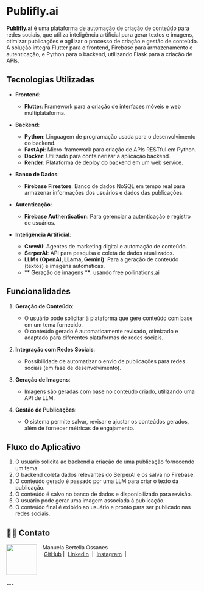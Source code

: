 # Publifly.ai

**Publifly.ai** é uma plataforma de automação de criação de conteúdo para redes sociais, que utiliza inteligência artificial para gerar textos e imagens, otimizar publicações e agilizar o processo de criação e gestão de conteúdo. A solução integra Flutter para o frontend, Firebase para armazenamento e autenticação, e Python para o backend, utilizando Flask para a criação de APIs.

## Tecnologias Utilizadas

- **Frontend**: 
  - **Flutter**: Framework para a criação de interfaces móveis e web multiplataforma.
  
- **Backend**: 
  - **Python**: Linguagem de programação usada para o desenvolvimento do backend.
  - **FastApi**: Micro-framework para criação de APIs RESTful em Python.
  - **Docker**: Utilizado para containerizar a aplicação backend.
  - **Render**: Plataforma de deploy do backend em um web service.

- **Banco de Dados**: 
  - **Firebase Firestore**: Banco de dados NoSQL em tempo real para armazenar informações dos usuários e dados das publicações.

- **Autenticação**: 
  - **Firebase Authentication**: Para gerenciar a autenticação e registro de usuários.

- **Inteligência Artificial**:
  - **CrewAI**: Agentes de marketing digital e automação de conteúdo.
  - **SerperAI**: API para pesquisa e coleta de dados atualizados.
  - **LLMs (OpenAI, LLama, Gemini)**: Para a geração de conteúdo (textos) e imagens automáticas.
  - ** Geração de imagens **: usando free pollinations.ai

## Funcionalidades

1. **Geração de Conteúdo**:
   - O usuário pode solicitar à plataforma que gere conteúdo com base em um tema fornecido.
   - O conteúdo gerado é automaticamente revisado, otimizado e adaptado para diferentes plataformas de redes sociais.

2. **Integração com Redes Sociais**:
   - Possibilidade de automatizar o envio de publicações para redes sociais (em fase de desenvolvimento).

3. **Geração de Imagens**:
   - Imagens são geradas com base no conteúdo criado, utilizando uma API de LLM.

4. **Gestão de Publicações**:
   - O sistema permite salvar, revisar e ajustar os conteúdos gerados, além de fornecer métricas de engajamento.

## Fluxo do Aplicativo

1. O usuário solicita ao backend a criação de uma publicação fornecendo um tema.
2. O backend coleta dados relevantes do SerperAI e os salva no Firebase.
3. O conteúdo gerado é passado por uma LLM para criar o texto da publicação.
4. O conteúdo é salvo no banco de dados e disponibilizado para revisão.
5. O usuário pode gerar uma imagem associada à publicação.
6. O conteúdo final é exibido ao usuário e pronto para ser publicado nas redes sociais.

## 👨‍💻 Contato

<p>
    <img 
      align=left 
      margin=10 
      width=80 
      src="https://avatars.githubusercontent.com/u/80135269?v=4"
    />
    <p>&nbsp&nbsp&nbspManuela Bertella Ossanes<br>
    &nbsp&nbsp&nbsp
    <a href="https://github.com/manuabigsz">
    GitHub</a>&nbsp;|&nbsp;
    <a href="https://www.linkedin.com/in/manuela-bertella-ossanes-690166204/">LinkedIn</a>
&nbsp;|&nbsp;
    <a href="https://www.instagram.com/manuossz/">
    Instagram</a>
&nbsp;|&nbsp;</p>
</p>
<br/><br/>
<p>
---